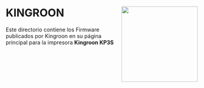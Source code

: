 # KINGROON <img align="right" width=200 src="https://ueeshop.ly200-cdn.com/u_file/UPAO/UPAO597/2010/photo/a72defb082.png" />

Este directorio contiene los Firmware publicados por Kingroon en su página principal para la impresora **Kingroon KP3S**
